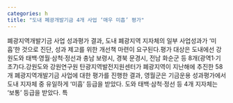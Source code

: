 ```yaml
---
categories: h
title: "도내 폐광개발기금 4개 사업 ‘매우 미흡’ 평가"
---
```

폐광지역개발기금 사업 성과평가 결과, 도내 폐광지역 지자체의 일부 사업성과가 ‘미흡’한 것으로 진단, 성과 제고를 위한 개선책 마련이 요구된다.평가 대상은 도내에선 강원도와 태백·영월·삼척·정선과 충남 보령시, 경북 문경시, 전남 화순군 등 8개(광역1·기초7)다.강원도와 강원연구원 탄광지역발전지원센터가 폐광지역이 지난해에 추진한 58개 폐광지역개발기금 사업에 대한 평가를 진행한 결과, 영월군은 기금운용 성과평가에서 도내 지자체 중 유일하게 ‘미흡’ 등급을 받았다. 도와 태백·삼척·정선 등 4개 지자체는 ‘보통’ 등급을 받았다. 특